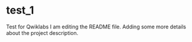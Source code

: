 # test_1
Test for Qwiklabs
I am editing the README file. Adding some more details about the project description.

